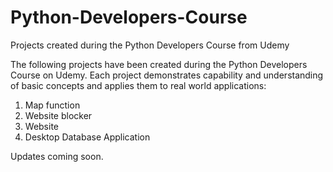 # Python-Developers-Course
Projects created during the Python Developers Course from Udemy

The following projects have been created during the Python Developers Course on Udemy. Each project demonstrates capability and understanding of basic concepts and applies them to real world applications:

1. Map function
2. Website blocker
3. Website
4. Desktop Database Application


Updates coming soon.
